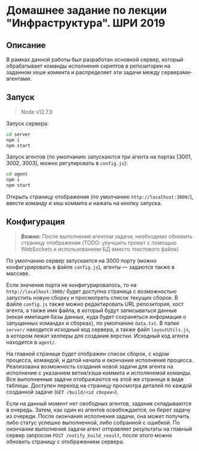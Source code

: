 # Домашнее задание по лекции "Инфраструктура". ШРИ 2019

## Описание

В рамках данной работы был разработан основной сервер, который обрабатывает команды исполнения скриптов в репозитории на заданном хеше коммита и распределяет эти задачи между серверами-агентами.

## Запуск

> Node v12.7.0

Запуск сервера:

```bash
cd server
npm i
npm start
```

Запуск агентов (по умолчанию запускаются три агента на портах [3001, 3002, 3003], можно регулировать в `config.js`):

```bash
cd agent
npm i
npm start
```

Открыть страницу отображения (по умолчанию `http://localhost:3000/`), ввести команду и хеш коммита и нажать на кнопку запуска.

## Конфигурация

> ***Важно:*** После выполнения агентом задачи, необходимо обновить страницу отображения (TODO: улучшить проект с помощью WebSockets и использованием БД вместо текстового файла)

По умолчанию сервер запускается на 3000 порту (можно конфигурировать в файле `config.js`), агенты — задаются также в массиве.

Если значения порта не конфигурировалось, то на `http://localhost:3000/` будет доступна страница с возможностью запустить новую сборку и просмотреть список текущих сборок. В файле `config.js` также можно редактировать URL репозитория, хост агента, а также имя файла, в который будут записываться данные (некая имитация базы данных, куда будет сохраняться информация о запущенных командах и сборках), по умолчанию `data.txt`. В папке `server/` находится исходный код сервера, а также файл `layoutUtils.js`, в котором лежат хелперы для создания верстки. Исходный код агента находится в `agent/`.

На главной странице будет отображен список сборок, с кодом процесса, командой, и датой начала и окончания исполнения процесса. Реализована возможность создания новой задачи для агента на исполнение с указанием ветки/хэша коммита и исполянемой команды. Все выполненные задачи отображаются на этой же странице в виде таблицы. Доступен переход на страницу просмотра деталей по каждой созданной задаче (`GET /build/<id сборки>`).

Если на данный момент нет свободных агентов, задания складываются в очередь. Затем, как один из агентов освобождается, он берет задачу из очереди. После окончания исполнения задачи, она может получить либо статус успешно выполненной, либо собранной с ошибкой. По окончании выполнения задачи агент отправляет результаты на главный сервер запросом `POST /notify_build_result`, после этого можно обновить страницу с отображением сервера.
